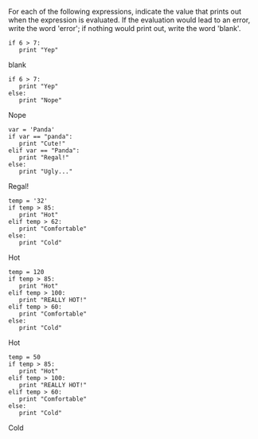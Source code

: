 For each of the following expressions, indicate the value that prints out when the expression is evaluated. If the evaluation would lead to an error, write the word 'error'; if nothing would print out, write the word 'blank'.

```
if 6 > 7:
   print "Yep"
```

blank

```
if 6 > 7:
   print "Yep"
else:
   print "Nope"
```

Nope

```
var = 'Panda'
if var == "panda":
   print "Cute!"
elif var == "Panda":
   print "Regal!"
else:
   print "Ugly..."
```

Regal!

```
temp = '32'
if temp > 85:
   print "Hot"
elif temp > 62:
   print "Comfortable"
else:
   print "Cold"
```

Hot

```
temp = 120
if temp > 85:
   print "Hot"
elif temp > 100:
   print "REALLY HOT!"
elif temp > 60:
   print "Comfortable"
else:
   print "Cold"
```

Hot

```
temp = 50
if temp > 85:
   print "Hot"
elif temp > 100:
   print "REALLY HOT!"
elif temp > 60:
   print "Comfortable"
else:
   print "Cold"
```

Cold
